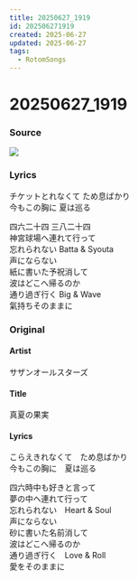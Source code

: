 ```yaml
---
title: 20250627_1919
id: 202506271919
created: 2025-06-27
updated: 2025-06-27
tags:
  - RotomSongs
---
```

# 20250627_1919

### Source

![](https://x.com/Starlystrongest/status/1938542614460195168)

### Lyrics

チケットとれなくて ため息ばかり  
今もこの胸に 夏は巡る  

四六二十四 三八二十四  
神宮球場へ連れて行って  
忘れられない Batta & Syouta  
声にならない  
紙に書いた予祝消して  
波はどこへ帰るのか  
通り過ぎ行く Big & Wave  
氣持ちそのままに  

### Original

#### Artist

サザンオールスターズ

#### Title

真夏の果実

#### Lyrics

こらえきれなくて　ため息ばかり  
今もこの胸に　夏は巡る  
  
四六時中も好きと言って  
夢の中へ連れて行って  
忘れられない　Heart & Soul  
声にならない  
砂に書いた名前消して  
波はどこへ帰るのか  
通り過ぎ行く　Love & Roll  
愛をそのままに  
  



